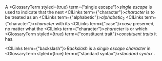  



A <GlossaryTerm styled={true} term={"single escape"}><i>single escape</i></GlossaryTerm> is used to indicate that the next <ClLinks  term={"character"}><i>character</i></ClLinks> is to be treated as an <ClLinks  term={"alphabetic"}><i>alphabetic</i></ClLinks><sub>2</sub> <ClLinks  term={"character"}><i>character</i></ClLinks> with its <ClLinks  term={"case"}><i>case</i></ClLinks> preserved, no matter what the <ClLinks  term={"character"}><i>character</i></ClLinks> is or which <GlossaryTerm styled={true} term={"constituent trait"}><i>constituent traits</i></GlossaryTerm> it has. 



<ClLinks  term={"backslash"}><i>Backslash</i></ClLinks> is a *single escape character* in <GlossaryTerm styled={true} term={"standard syntax"}><i>standard syntax</i></GlossaryTerm> . 



